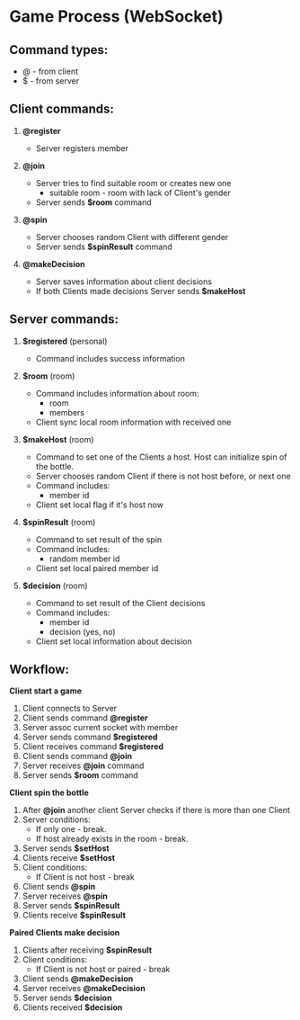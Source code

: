 Game Process (WebSocket)
===

Command types:  
---
* @ - from client  
* $ - from server
  
Client commands: 
----------------
1. **@register**
    - Server registers member

3. **@join**
    - Server tries to find suitable room or creates new one
        - suitable room - room with lack of Client's gender
    - Server sends **$room** command
    
4. **@spin**
    - Server chooses random Client with different gender
    - Server sends **$spinResult** command
    
5. **@makeDecision**
    - Server saves information about client decisions
    - If both Clients made decisions Server sends **$makeHost**


Server commands: 
---
1. **$registered** (personal)
    - Command includes success information
2. **$room** (room)
    - Command includes information about room:    
        - room
        - members
    - Client sync local room information with received one
    
3. **$makeHost** (room)
    - Command to set one of the Clients a host. Host can initialize spin of the bottle.
    - Server chooses random Client if there is not host before, or next one
    - Command includes:
        - member id
    - Client set local flag if it's host now
    
4. **$spinResult** (room)
    - Command to set result of the spin
    - Command includes:
        - random member id
    - Client set local paired member id
    
5. **$decision** (room)
    - Command to set result of the Client decisions
    - Command includes:
        - member id
        - decision (yes, no)
    - Client set local information about decision


Workflow:  
---------
**Client start a game**

1. Client connects to Server
2. Client sends command **@register**
3. Server assoc current socket with member
4. Server sends command **$registered**
5. Client receives command **$registered**
6. Client sends command **@join**
7. Server receives **@join** command
8. Server sends **$room** command

**Client spin the bottle**

1. After **@join** another client Server checks if there is more than one Client
2. Server conditions:
    - If only one - break.
    - If host already exists in the room - break.
4. Server sends **$setHost**
5. Clients receive **$setHost**
5. Client conditions:
    - If Client is not host - break
6. Client sends **@spin**
7. Server receives **@spin**
8. Server sends **$spinResult**
9. Clients receive **$spinResult**

**Paired Clients make decision**

1. Clients after receiving **$spinResult**
2. Client conditions:
    - If Client is not host or paired - break
3. Client sends **@makeDecision**
5. Server receives **@makeDecision**
6. Server sends **$decision** 
7. Clients received **$decision**
    